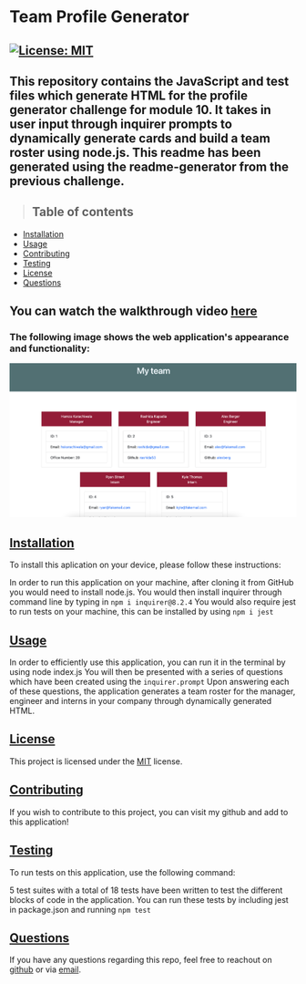 # **Team Profile Generator**

## [![License: MIT](https://img.shields.io/badge/License-MIT-yellow.svg)](https://opensource.org/licenses/MIT)

## This repository contains the JavaScript and test files which generate HTML for the profile generator challenge for module 10. It takes in user input through inquirer prompts to dynamically generate cards and build a team roster using node.js. This readme has been generated using the readme-generator from the previous challenge.


>## Table of contents

- [Installation](#installation)
- [Usage](#usage)
- [Contributing](#contributing)
- [Testing](#testing)
- [License](#license)
- [Questions](#questions)


## You can watch the walkthrough video [here](https://drive.google.com/file/d/1iKR0GWsU8ANKKIXYV9Hms-07h1eru2bG/view)

### The following image shows the web application's appearance and functionality:

![screenshot](https://github.com/rashida53/team-profile-generator/blob/main/team-profile-generator.png?raw=true)

## [**Installation**](#table-of-contents)

To install this aplication on your device, please follow these instructions:

In order to run this application on your machine, after cloning it from GitHub you would need to install node.js. You would then install inquirer through command line by typing in `npm i inquirer@8.2.4` You would also require jest to run tests on your machine, this can be installed by using `npm i jest`


## [**Usage**](#table-of-contents)
In order to efficiently use this application, you can run it in the terminal by using node index.js You will then be presented with a series of questions which have been created using the `inquirer.prompt` Upon answering each of these questions, the application generates a team roster for the manager, engineer and interns in your company through dynamically generated HTML.


## [**License**](#table-of-contents)
This project is licensed under the [MIT](https://opensource.org/licenses/MIT) license.

## [**Contributing**](#table-of-contents)
If you wish to contribute to this project, you can visit my github and add to this application!

## [**Testing**](#table-of-contents)

To run tests on this application, use the following command:

5 test suites with a total of 18 tests have been written to test the different blocks of code in the application. You can run these tests by including jest in package.json and running `npm test`

## [**Questions**](#table-of-contents)

If you have any questions regarding this repo, feel free to reachout on [github](https://github.com/rashida53) or via [email](mailto:rashidamk21@gmail.com).


